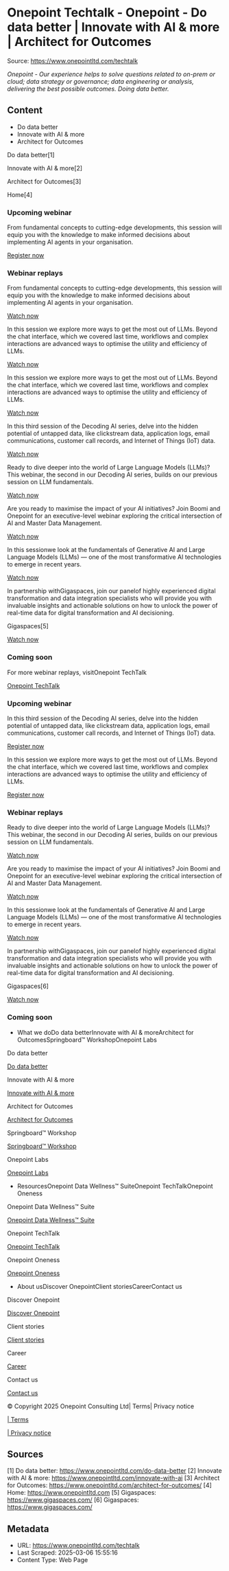 # Onepoint Techtalk - Onepoint - Do data better | Innovate with AI & more | Architect for Outcomes

Source: https://www.onepointltd.com/techtalk

_Onepoint - Our experience helps to solve questions related to on-prem or cloud; data strategy or governance; data engineering or analysis, delivering the best possible outcomes. Doing data better._

## Content

- Do data better
- Innovate with AI & more
- Architect for Outcomes

Do data better[1]

Innovate with AI & more[2]

Architect for Outcomes[3]

Home[4]

### Upcoming webinar

From fundamental concepts to cutting-edge developments, this session will equip you with the knowledge to make informed decisions about implementing AI agents in your organisation.

[Register now](/techtalk/ai-agents-demystified/)

### Webinar replays

From fundamental concepts to cutting-edge developments, this session will equip you with the knowledge to make informed decisions about implementing AI agents in your organisation.

[Watch now](/techtalk/ai-agents-demystified/)

In this session we explore more ways to get the most out of LLMs. Beyond the chat interface, which we covered last time, workflows and complex interactions are advanced ways to optimise the utility and efficiency of LLMs.

[Watch now](/techtalk/the-future-of-enterprise-data-access/)

In this session we explore more ways to get the most out of LLMs. Beyond the chat interface, which we covered last time, workflows and complex interactions are advanced ways to optimise the utility and efficiency of LLMs.

[Watch now](/techtalk/unleashing-the-power-of-large-language-models-part-2-workflows-and-complex-interactions/)

In this third session of the Decoding AI series, delve into the hidden potential of untapped data, like clickstream data, application logs, email communications, customer call records, and Internet of Things (IoT) data.

[Watch now](/techtalk/spotlight-on-dark-data-with-ai/)

Ready to dive deeper into the world of Large Language Models (LLMs)? This webinar, the second in our Decoding AI series, builds on our previous session on LLM fundamentals.

[Watch now](/techtalk/unleashing-the-power-of-large-language-models-direct-interactions/)

Are you ready to maximise the impact of your AI initiatives? Join Boomi and Onepoint for an executive-level webinar exploring the critical intersection of AI and Master Data Management.

[Watch now](/techtalk/ai-and-master-data-management-a-synergy-for-success/)

In this sessionwe look at the fundamentals of Generative AI and Large Language Models (LLMs) — one of the most transformative AI technologies to emerge in recent years.

[Watch now](/techtalk/fundamentals-of-large-language-models)

In partnership withGigaspaces, join our panelof highly experienced digital transformation and data integration specialists who will provide you with invaluable insights and actionable solutions on how to unlock the power of real-time data for digital transformation and AI decisioning.

Gigaspaces[5]

[Watch now](/techtalk/unlocking-the-power-of-real-time-data)

### Coming soon

For more webinar replays, visitOnepoint TechTalk

[Onepoint TechTalk](/techtalk#replay)

### Upcoming webinar

In this third session of the Decoding AI series, delve into the hidden potential of untapped data, like clickstream data, application logs, email communications, customer call records, and Internet of Things (IoT) data.

[Register now](/techtalk/spotlight-on-dark-data-with-ai/)

In this session we explore more ways to get the most out of LLMs. Beyond the chat interface, which we covered last time, workflows and complex interactions are advanced ways to optimise the utility and efficiency of LLMs.

[Register now](/techtalk/unleashing-the-power-of-large-language-models-part-2-workflows-and-complex-interactions/)

### Webinar replays

Ready to dive deeper into the world of Large Language Models (LLMs)? This webinar, the second in our Decoding AI series, builds on our previous session on LLM fundamentals.

[Watch now](/techtalk/unleashing-the-power-of-large-language-models-direct-interactions/)

Are you ready to maximise the impact of your AI initiatives? Join Boomi and Onepoint for an executive-level webinar exploring the critical intersection of AI and Master Data Management.

[Watch now](/techtalk/ai-and-master-data-management-a-synergy-for-success/)

In this sessionwe look at the fundamentals of Generative AI and Large Language Models (LLMs) — one of the most transformative AI technologies to emerge in recent years.

[Watch now](/techtalk/fundamentals-of-large-language-models)

In partnership withGigaspaces, join our panelof highly experienced digital transformation and data integration specialists who will provide you with invaluable insights and actionable solutions on how to unlock the power of real-time data for digital transformation and AI decisioning.

Gigaspaces[6]

[Watch now](/techtalk/unlocking-the-power-of-real-time-data)

### Coming soon

- What we doDo data betterInnovate with AI & moreArchitect for OutcomesSpringboard™ WorkshopOnepoint Labs

Do data better

[Do data better](/do-data-better)

Innovate with AI & more

[Innovate with AI & more](/innovate-with-ai-more/)

Architect for Outcomes

[Architect for Outcomes](/architect-for-outcomes/)

Springboard™ Workshop

[Springboard™ Workshop](/onepoint-springboard/)

Onepoint Labs

[Onepoint Labs](/onepoint-labs/)

- ResourcesOnepoint Data Wellness™ SuiteOnepoint TechTalkOnepoint Oneness

Onepoint Data Wellness™ Suite

[Onepoint Data Wellness™ Suite](/data-wellness/)

Onepoint TechTalk

[Onepoint TechTalk](/techtalk)

Onepoint Oneness

[Onepoint Oneness](/oneness/)

- About usDiscover OnepointClient storiesCareerContact us

Discover Onepoint

[Discover Onepoint](/discover-onepoint/)

Client stories

[Client stories](/client-stories/)

Career

[Career](/career-opportunities/)

Contact us

[Contact us](/contact-us/)

© Copyright 2025 Onepoint Consulting Ltd| Terms| Privacy notice

[| Terms](/policies/)

[| Privacy notice](/policies/privacy-policy/)

## Sources

[1] Do data better: https://www.onepointltd.com/do-data-better
[2] Innovate with AI & more: https://www.onepointltd.com/innovate-with-ai
[3] Architect for Outcomes: https://www.onepointltd.com/architect-for-outcomes/
[4] Home: https://www.onepointltd.com
[5] Gigaspaces: https://www.gigaspaces.com/
[6] Gigaspaces: https://www.gigaspaces.com/

## Metadata

- URL: https://www.onepointltd.com/techtalk
- Last Scraped: 2025-03-06 15:55:16
- Content Type: Web Page

